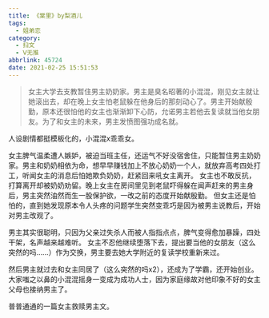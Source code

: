 ```yaml
---
title: 《棠里》by梨酒儿
tags:
  - 姐弟恋
category:
  - 扫文
  - Ⅴ无推
abbrlink: 45724
date: 2021-02-25 15:51:53
---
```

<meta name="referrer" content="no-referrer" />

> 女主大学去支教暂住男主奶奶家。男主是臭名昭著的小混混，刚见女主就让她滚出去，却在晚上女主怕老鼠躲在他身后的那刻动心了。男主开始献殷勤，原本还很怕他的女主也渐渐卸下心防，允诺男主若他去复读就当他女朋友。为了和女主的未来，男主发愤图强功成名就。

<!-- more -->

人设剧情都挺模板化的，小混混x乖乖女。

女主脾气温柔遭人嫉妒，被迫当班主任，还运气不好没宿舍住，只能暂住男主奶奶家。男主和奶奶相依为命，想早早赚钱加上不放心奶奶一个人，就放弃高考四处打工，听闻女主的消息后怕她欺负奶奶，赶紧回来吼女主离开。
女主也不敢反抗，打算离开却被奶奶劝留。晚上女主在房间里见到老鼠吓得躲在闻声赶来的男主身后，男主突然油然而生一股保护欲，一改之前的态度开始献殷勤。
但女主还是怕怕的，直到她发现原本令人头疼的问题学生突然变乖巧是因为被男主说教后，开始对男主改观了。

男主其实很聪明，只因为父亲过失杀人而被人指指点点，脾气变得愈加暴躁，四处干架，名声越来越难听。
女主不忍他继续堕落下去，提出要当他的女朋友（这么突然的吗……）作为交换，男主要去她大学附近的复读学校重新来过。

然后男主就过去和女主同居了（这么突然的吗x2），还成为了学霸，还开始创业。大家嗤之以鼻的小混混摇身一变成为成功人士，因为家庭缘故对他印象不好的女主父母也接纳男主了。

普普通通的一篇女主救赎男主文。